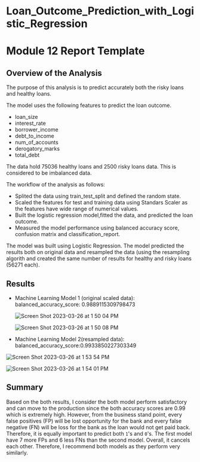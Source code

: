 # Loan_Outcome_Prediction_with_Logistic_Regression
# Module 12 Report Template

## Overview of the Analysis

The purpose of this analysis is to predict accurately both the risky loans and healthy loans.

The model uses the following features to predict the loan outcome.
* loan_size
* interest_rate
* borrower_income
* debt_to_income
* num_of_accounts
* derogatory_marks
* total_debt

The data hold 75036 healthy loans and 2500 risky loans data. This is considered to be imbalanced data.

The workflow of the analysis as follows:

* Splited the data using train_test_split and defined the random state.
* Scaled the features for test and training data using Standars Scaler as the features have wide range of numerical values.
* Built the logistic regression model,fitted the data, and predicted the loan outcome.
* Measured the model performance using balanced accuracy score, confusion matrix and classification_report.

The model was built using Logistic Regression. The model predicted the results both on original data and resampled the data (using the resampling algorith and created the same number of results for healthy and risky loans (56271 each).

## Results

* Machine Learning Model 1 (original scaled data):
  balanced_accuracy_score: 0.9889115309798473
  
  ![Screen Shot 2023-03-26 at 1 50 04 PM](https://user-images.githubusercontent.com/113545468/227794451-8e4642bd-57b1-4809-ba92-08d6bfcadcff.png)
  
  
  ![Screen Shot 2023-03-26 at 1 50 08 PM](https://user-images.githubusercontent.com/113545468/227794455-1125203f-3ba0-4a15-9a62-09297dfe1c7e.png)
  
  

* Machine Learning Model 2(resampled data):
  balanced_accuracy_score:0.9933850227303349
  
![Screen Shot 2023-03-26 at 1 53 54 PM](https://user-images.githubusercontent.com/113545468/227794661-2577a37e-34de-4c42-a73f-7f47f6363d68.png)
  
  
![Screen Shot 2023-03-26 at 1 54 01 PM](https://user-images.githubusercontent.com/113545468/227794674-6136955a-26fb-4202-aadd-471a7af8534c.png)

 

## Summary


Based on the both results, I consider the both model perform satisfactory and can move to the production since the both accuracy scores are 0.99 which is extremely high. However, from the business stand point, every false positives (FP) will be lost opportunity for the bank and every false negative (FN) will be loss for the bank as the loan would not get paid back. Therefore, it is equally important to predict both `1`'s and `0`'s. The first model have 7 more FPs and 6 less FNs than the second model. Overall, it cancels each other. Therefore, I recommend both models as they perform very similarly.


